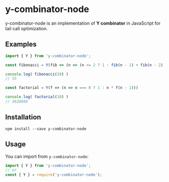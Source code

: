 # y-combinator-node
y-combinator-node is an implementation of **Y combinator** in JavaScript for tail call optimization.

## Examples
```js
import { Y } from 'y-combinator-node';

const fibonacci = Y(fib => (n => (n <= 2 ? 1 : fib(n - 1) + fib(n - 2))))

console.log( fibonacci(10) )
// 55

const factorial = Y(f => (n => n === 0 ? 1 : n * f(n - 1)))

console.log( factorial(10) )
// 3628800

```

## Installation

```
npm install --save y-combinator-node
```

## Usage
You can import from `y-combinator-node`:

```js
import { Y } from 'y-combinator-node';
// or
const { Y } = require('y-combinator-node');
```
